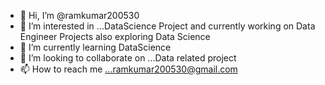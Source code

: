 - 👋 Hi, I’m @ramkumar200530
- 👀 I’m interested in ...DataScience Project and currently working on Data Engineer Projects also exploring Data Science
- 🌱 I’m currently learning DataScience
- 💞️ I’m looking to collaborate on ...Data related project
- 📫 How to reach me ...ramkumar200530@gmail.com

<!---
ramkumar200530/ramkumar200530 is a ✨ special ✨ repository because its `README.md` (this file) appears on your GitHub profile.
You can click the Preview link to take a look at your changes.
--->
